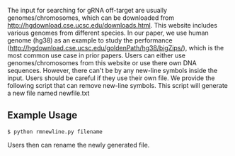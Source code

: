 The input for searching for gRNA off-target are usually genomes/chromosomes, which can be downloaded from http://hgdownload.cse.ucsc.edu/downloads.html.
This website includes various genomes from different species.
In our paper, we use human genome (hg38) as an example to study the performance (http://hgdownload.cse.ucsc.edu/goldenPath/hg38/bigZips/), which is the most common use case in prior papers.
Users can either use genomes/chromosomes from this website or use there own DNA sequences.
However, there can't be by any new-line symbols inside the input. Users should be careful if they use their own file.
We provide the following script that can remove new-line symbols. This script will generate a new file named newfile.txt

## Example Usage
```
$ python rmnewline.py filename
```
Users then can rename the newly generated file.
